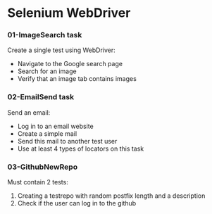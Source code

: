 # Selenium WebDriver

### 01-ImageSearch task
Create a single test using WebDriver: 
- Navigate to the Google search page 
- Search for an image  
- Verify that an image tab contains images

### 02-EmailSend task
Send an email:
- Log in to an email website
- Create a simple mail
- Send this mail to another test user
- Use at least 4 types of locators on this task

### 03-GithubNewRepo
Must contain 2 tests:
1. Creating a testrepo with random postfix length and a description
2. Check if the user can log in to the github